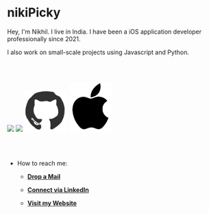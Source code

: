 # nikiPicky

Hey,
I'm Nikhil. I live in India. I have been a iOS application developer professionally since 2021.

I also work on small-scale projects using Javascript and Python.

<br>
<br>
<p align="leading">
  <img src="https://media3.giphy.com/media/ln7z2eWriiQAllfVcn/200w.webp" width="100">
  <img src="https://i.giphy.com/media/LMt9638dO8dftAjtco/200.webp" width="100">
  <img src="https://raw.githubusercontent.com/nikiPicky/nikiPicky/AddingGIFs/resources/github.gif" width="100">
  <img src="https://raw.githubusercontent.com/nikiPicky/nikiPicky/main/resources/apple.gif" width="100">
</p>
<br>
<br>

- How to reach me:

    * [**Drop a Mail**](mailto:nkhljgg@gmail.com)

    * [**Connect via LinkedIn**](www.linkedin.com/in/nikhil-jaggi)

    * [**Visit my Website**](https://github.com/nikiPicky/)
